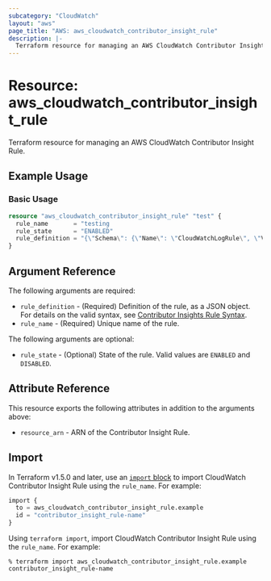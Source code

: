 ```yaml
---
subcategory: "CloudWatch"
layout: "aws"
page_title: "AWS: aws_cloudwatch_contributor_insight_rule"
description: |-
  Terraform resource for managing an AWS CloudWatch Contributor Insight Rule.
---
```


# Resource: aws_cloudwatch_contributor_insight_rule

Terraform resource for managing an AWS CloudWatch Contributor Insight Rule.

## Example Usage

### Basic Usage

```terraform
resource "aws_cloudwatch_contributor_insight_rule" "test" {
  rule_name       = "testing
  rule_state      = "ENABLED"
  rule_definition = "{\"Schema\": {\"Name\": \"CloudWatchLogRule\", \"Version\": 1}, \"AggregateOn\": \"Count\", \"Contribution\": {\"Filters\": [{\"In\": [\"some-keyword\"], \"Match\": \"$.message\"}],\"Keys\":[\"$.country\"]},\"LogFormat\":\"JSON\",\"LogGroupNames\":[\"/aws/lambda/api-prod\"]}"
}
```

## Argument Reference

The following arguments are required:

* `rule_definition` - (Required) Definition of the rule, as a JSON object. For details on the valid syntax, see [Contributor Insights Rule Syntax](https://docs.aws.amazon.com/AmazonCloudWatch/latest/monitoring/ContributorInsights-RuleSyntax.html).
* `rule_name` - (Required) Unique name of the rule.

The following arguments are optional:

* `rule_state` - (Optional) State of the rule. Valid values are `ENABLED` and `DISABLED`.

## Attribute Reference

This resource exports the following attributes in addition to the arguments above:

* `resource_arn` - ARN of the Contributor Insight Rule.

## Import

In Terraform v1.5.0 and later, use an [`import` block](https://developer.hashicorp.com/terraform/language/import) to import CloudWatch Contributor Insight Rule using the `rule_name`. For example:

```terraform
import {
  to = aws_cloudwatch_contributor_insight_rule.example
  id = "contributor_insight_rule-name"
}
```

Using `terraform import`, import CloudWatch Contributor Insight Rule using the `rule_name`. For example:

```console
% terraform import aws_cloudwatch_contributor_insight_rule.example contributor_insight_rule-name
```
